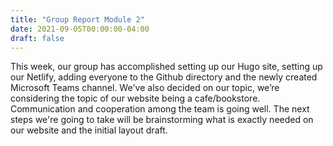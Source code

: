 ```yaml
---
title: "Group Report Module 2"
date: 2021-09-05T00:00:00-04:00
draft: false
---
```


This week, our group has accomplished setting up our Hugo site, setting up our Netlify, adding everyone to the Github directory and the newly created Microsoft Teams channel. We've also decided on our topic, we’re considering the topic of our website being a cafe/bookstore. Communication and cooperation among the team is going well. The next steps we're going to take will be brainstorming what is exactly needed on our website and the initial layout draft. 
